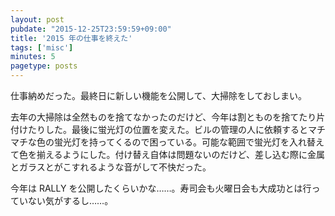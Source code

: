 ```yaml
---
layout: post
pubdate: "2015-12-25T23:59:59+09:00"
title: '2015 年の仕事を終えた'
tags: ['misc']
minutes: 5
pagetype: posts
---
```

仕事納めだった。最終日に新しい機能を公開して、大掃除をしておしまい。

去年の大掃除は全然ものを捨てなかったのだけど、今年は割とものを捨てたり片付けたりした。最後に蛍光灯の位置を変えた。ビルの管理の人に依頼するとマチマチな色の蛍光灯を持ってくるので困っている。可能な範囲で蛍光灯を入れ替えて色を揃えるようにした。付け替え自体は問題ないのだけど、差し込む際に金属とガラスとがこすれるような音がして不快だった。

今年は RALLY を公開したくらいかな……。寿司会も火曜日会も大成功とは行っていない気がするし……。
